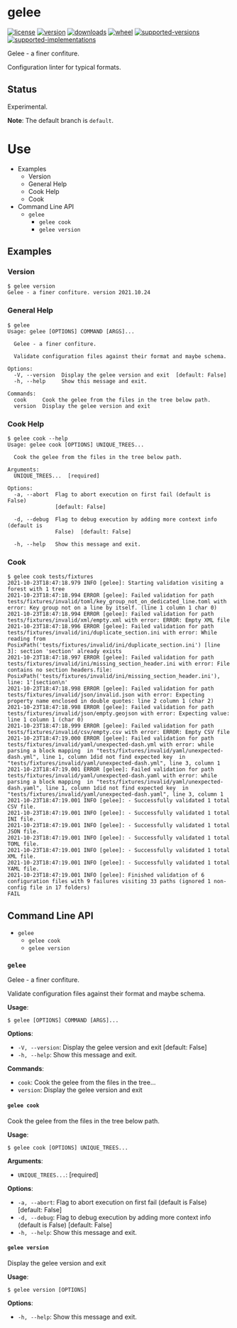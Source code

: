 # gelee

[![license](https://img.shields.io/github/license/sthagen/solid-umbrella.svg?style=flat)](https://github.com/sthagen/solid-umbrella/blob/default/LICENSE)
[![version](https://img.shields.io/pypi/v/gelee.svg?style=flat)](https://pypi.python.org/pypi/gelee/)
[![downloads](https://img.shields.io/pypi/dm/gelee.svg?style=flat)](https://pypi.python.org/pypi/gelee/)
[![wheel](https://img.shields.io/pypi/wheel/gelee.svg?style=flat)](https://pypi.python.org/pypi/gelee/)
[![supported-versions](https://img.shields.io/pypi/pyversions/gelee.svg?style=flat)](https://pypi.python.org/pypi/gelee/)
[![supported-implementations](https://img.shields.io/pypi/implementation/gelee.svg?style=flat)](https://pypi.python.org/pypi/gelee/)

Gelee - a finer confiture.

Configuration linter for typical formats.

## Status

Experimental.

**Note**: The default branch is `default`.

# Use

<!-- MarkdownTOC -->

- Examples
  - Version
  - General Help
  - Cook Help
  - Cook
- Command Line API
  - `gelee`
    - `gelee cook`
    - `gelee version`

<!-- /MarkdownTOC -->

## Examples

### Version

```console
$ gelee version
Gelee - a finer confiture. version 2021.10.24
```

### General Help

```console
$ gelee
Usage: gelee [OPTIONS] COMMAND [ARGS]...

  Gelee - a finer confiture.

  Validate configuration files against their format and maybe schema.

Options:
  -V, --version  Display the gelee version and exit  [default: False]
  -h, --help     Show this message and exit.

Commands:
  cook     Cook the gelee from the files in the tree below path.
  version  Display the gelee version and exit
```

### Cook Help

```console
$ gelee cook --help
Usage: gelee cook [OPTIONS] UNIQUE_TREES...

  Cook the gelee from the files in the tree below path.

Arguments:
  UNIQUE_TREES...  [required]

Options:
  -a, --abort  Flag to abort execution on first fail (default is False)
               [default: False]

  -d, --debug  Flag to debug execution by adding more context info (default is
               False)  [default: False]

  -h, --help   Show this message and exit.
```


### Cook

```
$ gelee cook tests/fixtures
2021-10-23T18:47:18.979 INFO [gelee]: Starting validation visiting a forest with 1 tree
2021-10-23T18:47:18.994 ERROR [gelee]: Failed validation for path tests/fixtures/invalid/toml/key_group_not_on_dedicated_line.toml with error: Key group not on a line by itself. (line 1 column 1 char 0)
2021-10-23T18:47:18.994 ERROR [gelee]: Failed validation for path tests/fixtures/invalid/xml/empty.xml with error: ERROR: Empty XML file
2021-10-23T18:47:18.996 ERROR [gelee]: Failed validation for path tests/fixtures/invalid/ini/duplicate_section.ini with error: While reading from PosixPath('tests/fixtures/invalid/ini/duplicate_section.ini') [line  3]: section 'section' already exists
2021-10-23T18:47:18.997 ERROR [gelee]: Failed validation for path tests/fixtures/invalid/ini/missing_section_header.ini with error: File contains no section headers.file: PosixPath('tests/fixtures/invalid/ini/missing_section_header.ini'), line: 1'[section\n'
2021-10-23T18:47:18.998 ERROR [gelee]: Failed validation for path tests/fixtures/invalid/json/invalid.json with error: Expecting property name enclosed in double quotes: line 2 column 1 (char 2)
2021-10-23T18:47:18.998 ERROR [gelee]: Failed validation for path tests/fixtures/invalid/json/empty.geojson with error: Expecting value: line 1 column 1 (char 0)
2021-10-23T18:47:18.999 ERROR [gelee]: Failed validation for path tests/fixtures/invalid/csv/empty.csv with error: ERROR: Empty CSV file
2021-10-23T18:47:19.000 ERROR [gelee]: Failed validation for path tests/fixtures/invalid/yaml/unexpected-dash.yml with error: while parsing a block mapping  in "tests/fixtures/invalid/yaml/unexpected-dash.yml", line 1, column 1did not find expected key  in "tests/fixtures/invalid/yaml/unexpected-dash.yml", line 3, column 1
2021-10-23T18:47:19.001 ERROR [gelee]: Failed validation for path tests/fixtures/invalid/yaml/unexpected-dash.yaml with error: while parsing a block mapping  in "tests/fixtures/invalid/yaml/unexpected-dash.yaml", line 1, column 1did not find expected key  in "tests/fixtures/invalid/yaml/unexpected-dash.yaml", line 3, column 1
2021-10-23T18:47:19.001 INFO [gelee]: - Successfully validated 1 total CSV file.
2021-10-23T18:47:19.001 INFO [gelee]: - Successfully validated 1 total INI file.
2021-10-23T18:47:19.001 INFO [gelee]: - Successfully validated 1 total JSON file.
2021-10-23T18:47:19.001 INFO [gelee]: - Successfully validated 1 total TOML file.
2021-10-23T18:47:19.001 INFO [gelee]: - Successfully validated 1 total XML file.
2021-10-23T18:47:19.001 INFO [gelee]: - Successfully validated 1 total YAML file.
2021-10-23T18:47:19.001 INFO [gelee]: Finished validation of 6 configuration files with 9 failures visiting 33 paths (ignored 1 non-config file in 17 folders)
FAIL
```

## Command Line API

<!-- MarkdownTOC -->

- `gelee`
  - `gelee cook`
  - `gelee version`

<!-- /MarkdownTOC -->

### `gelee`

Gelee - a finer confiture.

Validate configuration files against their format and maybe schema.

**Usage**:

```console
$ gelee [OPTIONS] COMMAND [ARGS]...
```

**Options**:

* `-V, --version`: Display the gelee version and exit  [default: False]
* `-h, --help`: Show this message and exit.

**Commands**:

* `cook`: Cook the gelee from the files in the tree...
* `version`: Display the gelee version and exit

#### `gelee cook`

Cook the gelee from the files in the tree below path.

**Usage**:

```console
$ gelee cook [OPTIONS] UNIQUE_TREES...
```

**Arguments**:

* `UNIQUE_TREES...`: [required]

**Options**:

* `-a, --abort`: Flag to abort execution on first fail (default is False)  [default: False]
* `-d, --debug`: Flag to debug execution by adding more context info (default is False)  [default: False]
* `-h, --help`: Show this message and exit.

#### `gelee version`

Display the gelee version and exit

**Usage**:

```console
$ gelee version [OPTIONS]
```

**Options**:

* `-h, --help`: Show this message and exit.

